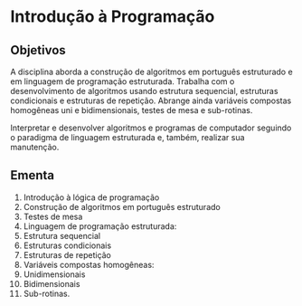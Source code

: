 # Introdução à Programação

## Objetivos

A disciplina aborda a construção de algoritmos em português estruturado e em linguagem de programação
estruturada. Trabalha com o desenvolvimento de algoritmos usando estrutura sequencial,
estruturas condicionais e estruturas de repetição. Abrange ainda variáveis compostas homogêneas
uni e bidimensionais, testes de mesa e sub-rotinas.

Interpretar e desenvolver algoritmos e programas de computador seguindo o paradigma de linguagem
estruturada e, também, realizar sua manutenção.

## Ementa

1. Introdução à lógica de programação
2. Construção de algoritmos em português estruturado
3. Testes de mesa
4. Linguagem de programação estruturada:
  4. Estrutura sequencial
  4. Estruturas condicionais
  4. Estruturas de repetição
5. Variáveis compostas homogêneas:
  5. Unidimensionais
  5. Bidimensionais
6. Sub-rotinas.
